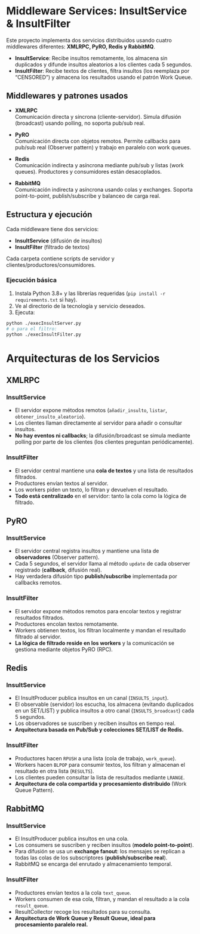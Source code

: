 # Middleware Services: InsultService & InsultFilter

Este proyecto implementa dos servicios distribuidos usando cuatro middlewares diferentes: **XMLRPC, PyRO, Redis y RabbitMQ**.

- **InsultService**: Recibe insultos remotamente, los almacena sin duplicados y difunde insultos aleatorios a los clientes cada 5 segundos.
- **InsultFilter**: Recibe textos de clientes, filtra insultos (los reemplaza por “CENSORED”) y almacena los resultados usando el patrón Work Queue.



## Middlewares y patrones usados

- **XMLRPC**  
  Comunicación directa y síncrona (cliente-servidor). Simula difusión (broadcast) usando polling, no soporta pub/sub real.

- **PyRO**  
  Comunicación directa con objetos remotos. Permite callbacks para pub/sub real (Observer pattern) y trabajo en paralelo con work queues.

- **Redis**  
  Comunicación indirecta y asíncrona mediante pub/sub y listas (work queues). Productores y consumidores están desacoplados.

- **RabbitMQ**  
  Comunicación indirecta y asíncrona usando colas y exchanges. Soporta point-to-point, publish/subscribe y balanceo de carga real.


## Estructura y ejecución

Cada middleware tiene dos servicios:
- **InsultService** (difusión de insultos)
- **InsultFilter** (filtrado de textos)

Cada carpeta contiene scripts de servidor y clientes/productores/consumidores.

### Ejecución básica

1. Instala Python 3.8+ y las librerías requeridas (`pip install -r requirements.txt` si hay).
2. Ve al directorio de la tecnología y servicio deseados.
3. Ejecuta:

```bash
python ./execInsultServer.py
# o para el filtro:
python ./execInsultFilter.py
```

# Arquitecturas de los Servicios

## XMLRPC

### InsultService
- El servidor expone métodos remotos (`añadir_insulto`, `listar`, `obtener_insulto_aleatorio`).
- Los clientes llaman directamente al servidor para añadir o consultar insultos.
- **No hay eventos ni callbacks**; la difusión/broadcast se simula mediante polling por parte de los clientes (los clientes preguntan periódicamente).

### InsultFilter
- El servidor central mantiene una **cola de textos** y una lista de resultados filtrados.
- Productores envían textos al servidor.
- Los workers piden un texto, lo filtran y devuelven el resultado.
- **Todo está centralizado** en el servidor: tanto la cola como la lógica de filtrado.


## PyRO

### InsultService
- El servidor central registra insultos y mantiene una lista de **observadores** (Observer pattern).
- Cada 5 segundos, el servidor llama al método `update` de cada observer registrado (**callback**, difusión real).
- Hay verdadera difusión tipo **publish/subscribe** implementada por callbacks remotos.

### InsultFilter
- El servidor expone métodos remotos para encolar textos y registrar resultados filtrados.
- Productores encolan textos remotamente.
- Workers obtienen textos, los filtran localmente y mandan el resultado filtrado al servidor.
- **La lógica de filtrado reside en los workers** y la comunicación se gestiona mediante objetos PyRO (RPC).


## Redis

### InsultService
- El InsultProducer publica insultos en un canal (`INSULTS_input`).
- El observable (servidor) los escucha, los almacena (evitando duplicados en un SET/LIST) y publica insultos a otro canal (`INSULTS_broadcast`) cada 5 segundos.
- Los observadores se suscriben y reciben insultos en tiempo real.
- **Arquitectura basada en Pub/Sub y colecciones SET/LIST de Redis.**

### InsultFilter
- Productores hacen `RPUSH` a una lista (cola de trabajo, `work_queue`).
- Workers hacen `BLPOP` para consumir textos, los filtran y almacenan el resultado en otra lista (`RESULTS`).
- Los clientes pueden consultar la lista de resultados mediante `LRANGE`.
- **Arquitectura de cola compartida y procesamiento distribuido** (Work Queue Pattern).


## RabbitMQ

### InsultService
- El InsultProducer publica insultos en una cola.
- Los consumers se suscriben y reciben insultos (**modelo point-to-point**).
- Para difusión se usa un **exchange fanout**: los mensajes se replican a todas las colas de los subscriptores (**publish/subscribe real**).
- RabbitMQ se encarga del enrutado y almacenamiento temporal.

### InsultFilter
- Productores envían textos a la cola `text_queue`.
- Workers consumen de esa cola, filtran, y mandan el resultado a la cola `result_queue`.
- ResultCollector recoge los resultados para su consulta.
- **Arquitectura de Work Queue y Result Queue, ideal para procesamiento paralelo real.**

